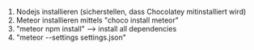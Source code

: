 
1. Nodejs installieren (sicherstellen, dass Chocolatey mitinstalliert wird) 
2. Meteor installieren mittels "choco install meteor"
3. "meteor npm install" --> install all dependencies
4. "meteor --settings settings.json"


